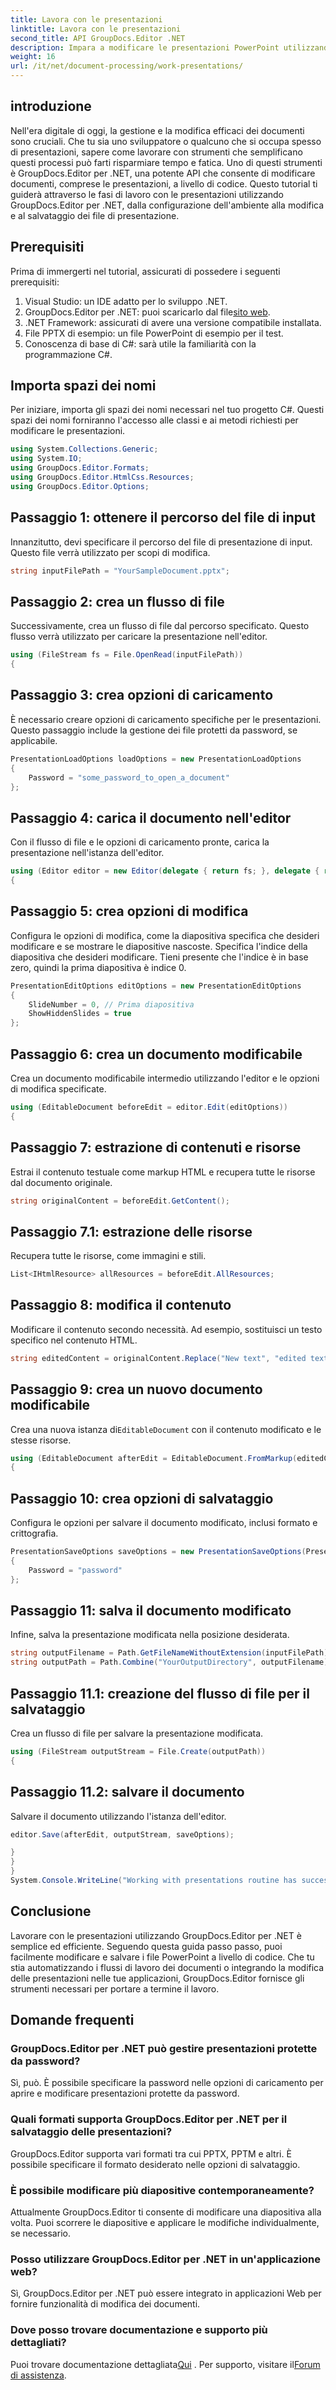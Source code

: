```yaml
---
title: Lavora con le presentazioni
linktitle: Lavora con le presentazioni
second_title: API GroupDocs.Editor .NET
description: Impara a modificare le presentazioni PowerPoint utilizzando GroupDocs.Editor per .NET. Segui questa guida passo passo per semplificare il processo di modifica dei documenti.
weight: 16
url: /it/net/document-processing/work-presentations/
---
```

## introduzione
Nell'era digitale di oggi, la gestione e la modifica efficaci dei documenti sono cruciali. Che tu sia uno sviluppatore o qualcuno che si occupa spesso di presentazioni, sapere come lavorare con strumenti che semplificano questi processi può farti risparmiare tempo e fatica. Uno di questi strumenti è GroupDocs.Editor per .NET, una potente API che consente di modificare documenti, comprese le presentazioni, a livello di codice. Questo tutorial ti guiderà attraverso le fasi di lavoro con le presentazioni utilizzando GroupDocs.Editor per .NET, dalla configurazione dell'ambiente alla modifica e al salvataggio dei file di presentazione.
## Prerequisiti
Prima di immergerti nel tutorial, assicurati di possedere i seguenti prerequisiti:
1. Visual Studio: un IDE adatto per lo sviluppo .NET.
2.  GroupDocs.Editor per .NET: puoi scaricarlo dal file[sito web](https://releases.groupdocs.com/editor/net/).
3. .NET Framework: assicurati di avere una versione compatibile installata.
4. File PPTX di esempio: un file PowerPoint di esempio per il test.
5. Conoscenza di base di C#: sarà utile la familiarità con la programmazione C#.
## Importa spazi dei nomi
Per iniziare, importa gli spazi dei nomi necessari nel tuo progetto C#. Questi spazi dei nomi forniranno l'accesso alle classi e ai metodi richiesti per modificare le presentazioni.
```csharp
using System.Collections.Generic;
using System.IO;
using GroupDocs.Editor.Formats;
using GroupDocs.Editor.HtmlCss.Resources;
using GroupDocs.Editor.Options;
```
## Passaggio 1: ottenere il percorso del file di input
Innanzitutto, devi specificare il percorso del file di presentazione di input. Questo file verrà utilizzato per scopi di modifica.
```csharp
string inputFilePath = "YourSampleDocument.pptx";
```
## Passaggio 2: crea un flusso di file
Successivamente, crea un flusso di file dal percorso specificato. Questo flusso verrà utilizzato per caricare la presentazione nell'editor.
```csharp
using (FileStream fs = File.OpenRead(inputFilePath))
{
```
## Passaggio 3: crea opzioni di caricamento
È necessario creare opzioni di caricamento specifiche per le presentazioni. Questo passaggio include la gestione dei file protetti da password, se applicabile.

```csharp
PresentationLoadOptions loadOptions = new PresentationLoadOptions
{
    Password = "some_password_to_open_a_document"
};
```
## Passaggio 4: carica il documento nell'editor
Con il flusso di file e le opzioni di caricamento pronte, carica la presentazione nell'istanza dell'editor.
```csharp
using (Editor editor = new Editor(delegate { return fs; }, delegate { return loadOptions; }))
{
```
## Passaggio 5: crea opzioni di modifica
Configura le opzioni di modifica, come la diapositiva specifica che desideri modificare e se mostrare le diapositive nascoste.
Specifica l'indice della diapositiva che desideri modificare. Tieni presente che l'indice è in base zero, quindi la prima diapositiva è indice 0.
```csharp
PresentationEditOptions editOptions = new PresentationEditOptions
{
    SlideNumber = 0, // Prima diapositiva
    ShowHiddenSlides = true
};
```
## Passaggio 6: crea un documento modificabile
Crea un documento modificabile intermedio utilizzando l'editor e le opzioni di modifica specificate.
```csharp
using (EditableDocument beforeEdit = editor.Edit(editOptions))
{
```
## Passaggio 7: estrazione di contenuti e risorse
Estrai il contenuto testuale come markup HTML e recupera tutte le risorse dal documento originale.
```csharp
string originalContent = beforeEdit.GetContent();
```
## Passaggio 7.1: estrazione delle risorse
Recupera tutte le risorse, come immagini e stili.
```csharp
List<IHtmlResource> allResources = beforeEdit.AllResources;
```
## Passaggio 8: modifica il contenuto
Modificare il contenuto secondo necessità. Ad esempio, sostituisci un testo specifico nel contenuto HTML.
```csharp
string editedContent = originalContent.Replace("New text", "edited text");
```
## Passaggio 9: crea un nuovo documento modificabile
 Crea una nuova istanza di`EditableDocument` con il contenuto modificato e le stesse risorse.
```csharp
using (EditableDocument afterEdit = EditableDocument.FromMarkup(editedContent, allResources))
{
```
## Passaggio 10: crea opzioni di salvataggio
Configura le opzioni per salvare il documento modificato, inclusi formato e crittografia.
```csharp
PresentationSaveOptions saveOptions = new PresentationSaveOptions(PresentationFormats.Pptm)
{
    Password = "password"
};
```
## Passaggio 11: salva il documento modificato
Infine, salva la presentazione modificata nella posizione desiderata.

```csharp
string outputFilename = Path.GetFileNameWithoutExtension(inputFilePath) + "." + saveOptions.OutputFormat.Extension;
string outputPath = Path.Combine("YourOutputDirectory", outputFilename);
```
## Passaggio 11.1: creazione del flusso di file per il salvataggio
Crea un flusso di file per salvare la presentazione modificata.
```csharp
using (FileStream outputStream = File.Create(outputPath))
{
```
## Passaggio 11.2: salvare il documento
Salvare il documento utilizzando l'istanza dell'editor.
```csharp
editor.Save(afterEdit, outputStream, saveOptions);
```
```csharp
}
}
}
System.Console.WriteLine("Working with presentations routine has successfully finished");
```
## Conclusione
Lavorare con le presentazioni utilizzando GroupDocs.Editor per .NET è semplice ed efficiente. Seguendo questa guida passo passo, puoi facilmente modificare e salvare i file PowerPoint a livello di codice. Che tu stia automatizzando i flussi di lavoro dei documenti o integrando la modifica delle presentazioni nelle tue applicazioni, GroupDocs.Editor fornisce gli strumenti necessari per portare a termine il lavoro.
## Domande frequenti
### GroupDocs.Editor per .NET può gestire presentazioni protette da password?
Sì, può. È possibile specificare la password nelle opzioni di caricamento per aprire e modificare presentazioni protette da password.
### Quali formati supporta GroupDocs.Editor per .NET per il salvataggio delle presentazioni?
GroupDocs.Editor supporta vari formati tra cui PPTX, PPTM e altri. È possibile specificare il formato desiderato nelle opzioni di salvataggio.
### È possibile modificare più diapositive contemporaneamente?
Attualmente GroupDocs.Editor ti consente di modificare una diapositiva alla volta. Puoi scorrere le diapositive e applicare le modifiche individualmente, se necessario.
### Posso utilizzare GroupDocs.Editor per .NET in un'applicazione web?
Sì, GroupDocs.Editor per .NET può essere integrato in applicazioni Web per fornire funzionalità di modifica dei documenti.
### Dove posso trovare documentazione e supporto più dettagliati?
 Puoi trovare documentazione dettagliata[Qui](https://tutorials.groupdocs.com/editor/net/) . Per supporto, visitare il[Forum di assistenza](https://forum.groupdocs.com/c/editor/20).